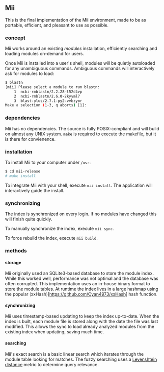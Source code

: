 ## Mii
This is the final implementation of the Mii environment, made to be as portable, efficient, and pleasant to use as possible.

### concept
Mii works around an existing *modules* installation, efficiently searching and loading modules on-demand for users.

Once Mii is installed into a user's shell, modules will be quietly autoloaded for any unambiguous commands. Ambiguous commands will interactively ask for modules to load:

```bash
$ blastn
[mii] Please select a module to run blastn:
    1  ncbi-rmblastn/2.2.28-t52d4vp
    2  ncbi-rmblastn/2.6.0-2kyyml7
    3  blast-plus/2.7.1-py2-vvbzyor
Make a selection (1-3, q aborts) [1]:
```

### dependencies
Mii has no dependencies. The source is fully POSIX-compliant and will build on almost any UNIX system.
`make` is required to execute the makefile, but it is there for convienence.

### installation
To install Mii to your computer under `/usr`:
```bash
$ cd mii-release
# make install
```

To integrate Mii with your shell, execute `mii install`.
The application will interactively guide the install.

### synchronizing
The index is synchronized on every login. If no modules have changed this will finish quite quickly.

To manually synchronize the index, execute `mii sync`.

To force rebuild the index, execute `mii build`.

### methods

#### storage
Mii originally used an SQLite3-based database to store the module index. While this worked well, performance was not optimal and the database was often corrupted.
This implementation uses an in-house binary format to store the module tables.
At runtime the index lives in a large hashmap using the popular (xxHash)[https://github.com/Cyan4973/xxHash] hash function.

#### synchronizing
Mii uses timestamp-based updating to keep the index up-to-date.
When the index is built, each module file is stored along with the date the file was last modified.
This allows the sync to load already analyzed modules from the existing index when updating, saving much time.

#### searching
Mii's exact search is a basic linear search which iterates through the module table looking for matches.
The fuzzy searching uses a [Levenshtein distance](https://en.wikipedia.org/wiki/Levenshtein_distance) metric to determine query relevance.
